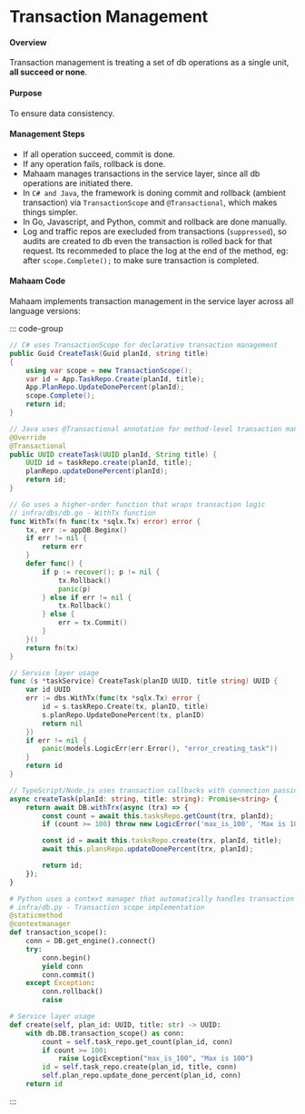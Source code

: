 # Transaction Management

#### Overview

Transaction management is treating a set of db operations as a single unit, **all succeed or none**.

#### Purpose

To ensure data consistency.

#### Management Steps

- If all operation succeed, commit is done.
- If any operation fails, rollback is done.
- Mahaam manages transactions in the service layer, since all db operations are initiated there.
- In `C# and Java`, the framework is doning commit and rollback (ambient transaction) via `TransactionScope` and `@Transactional`, which makes things simpler.
- In Go, Javascript, and Python, commit and rollback are done manually.
- Log and traffic repos are execluded from transactions (`suppressed`), so audits are created to db even the transaction is rolled back for that request. Its recommeded to place the log at the end of the method, eg: after `scope.Complete();` to make sure transaction is completed.

#### Mahaam Code

Mahaam implements transaction management in the service layer across all language versions:

::: code-group

```C#
// C# uses TransactionScope for declarative transaction management
public Guid CreateTask(Guid planId, string title)
{
	using var scope = new TransactionScope();
	var id = App.TaskRepo.Create(planId, title);
	App.PlanRepo.UpdateDonePercent(planId);
	scope.Complete();
	return id;
}
```

```Java
// Java uses @Transactional annotation for method-level transaction management
@Override
@Transactional
public UUID createTask(UUID planId, String title) {
	UUID id = taskRepo.create(planId, title);
	planRepo.updateDonePercent(planId);
	return id;
}
```

```Go
// Go uses a higher-order function that wraps transaction logic
// infra/dbs/db.go - WithTx function
func WithTx(fn func(tx *sqlx.Tx) error) error {
    tx, err := appDB.Beginx()
    if err != nil {
        return err
    }
    defer func() {
        if p := recover(); p != nil {
            tx.Rollback()
            panic(p)
        } else if err != nil {
            tx.Rollback()
        } else {
            err = tx.Commit()
        }
    }()
    return fn(tx)
}

// Service layer usage
func (s *taskService) CreateTask(planID UUID, title string) UUID {
	var id UUID
	err := dbs.WithTx(func(tx *sqlx.Tx) error {
		id = s.taskRepo.Create(tx, planID, title)
		s.planRepo.UpdateDonePercent(tx, planID)
		return nil
	})
	if err != nil {
		panic(models.LogicErr(err.Error(), "error_creating_task"))
	}
	return id
}
```

```TypeScript
// TypeScript/Node.js uses transaction callbacks with connection passing
async createTask(planId: string, title: string): Promise<string> {
	return await DB.withTrx(async (trx) => {
		const count = await this.tasksRepo.getCount(trx, planId);
		if (count >= 100) throw new LogicError('max_is_100', 'Max is 100');

		const id = await this.tasksRepo.create(trx, planId, title);
		await this.plansRepo.updateDonePercent(trx, planId);

		return id;
	});
}
```

```Python
# Python uses a context manager that automatically handles transaction lifecycle
# infra/db.py - Transaction scope implementation
@staticmethod
@contextmanager
def transaction_scope():
    conn = DB.get_engine().connect()
    try:
        conn.begin()
        yield conn
        conn.commit()
    except Exception:
        conn.rollback()
        raise

# Service layer usage
def create(self, plan_id: UUID, title: str) -> UUID:
	with db.DB.transaction_scope() as conn:
		count = self.task_repo.get_count(plan_id, conn)
		if count >= 100:
			raise LogicException("max_is_100", "Max is 100")
		id = self.task_repo.create(plan_id, title, conn)
		self.plan_repo.update_done_percent(plan_id, conn)
	return id
```

:::
